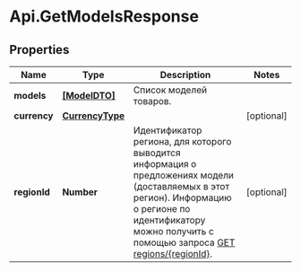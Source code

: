 # Api.GetModelsResponse

## Properties

Name | Type | Description | Notes
------------ | ------------- | ------------- | -------------
**models** | [**[ModelDTO]**](ModelDTO.md) | Список моделей товаров. | 
**currency** | [**CurrencyType**](CurrencyType.md) |  | [optional] 
**regionId** | **Number** | Идентификатор региона, для которого выводится информация о предложениях модели (доставляемых в этот регион).  Информацию о регионе по идентификатору можно получить с помощью запроса [GET regions/{regionId}](../../reference/regions/searchRegionsById.md).  | [optional] 


